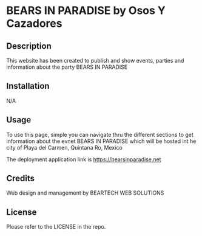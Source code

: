 # BEARS IN PARADISE by Osos Y Cazadores

## Description

This website has been created to publish and show events, parties and information about the party BEARS IN PARADISE

## Installation

N/A

## Usage

To use this page, simple you can navigate thru the different sections to get information about the evnet BEARS IN PARADISE which will be hosted int he city of Playa del Carmen, Quintana Ro, Mexico

The deployment application link is https://bearsinparadise.net

## Credits

Web design and management by BEARTECH WEB SOLUTIONS

## License

Please refer to the LICENSE in the repo.
